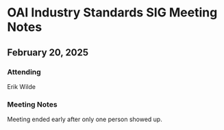 # OAI Industry Standards SIG Meeting Notes

## February 20, 2025

### Attending

Erik Wilde

### Meeting Notes

Meeting ended early after only one person showed up.
